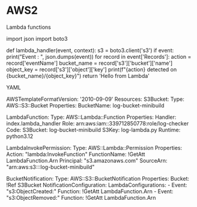 # AWS2
Lambda functions


import json
import boto3

def lambda_handler(event, context):
    s3 = boto3.client('s3')
    if event:
        print("Event : ", json.dumps(event))
        for record in event['Records']:
            action = record['eventName']
            bucket_name = record['s3']['bucket']['name']
            object_key = record['s3']['object']['key']
            print(f"{action} detected on {bucket_name}/{object_key}")
    return 'Hello from Lambda'



YAML


AWSTemplateFormatVersion: '2010-09-09' 
Resources: 
  S3Bucket: 
    Type: AWS::S3::Bucket 
    Properties: 
      BucketName: log-bucket-minibuild

LambdaFunction: 
  Type: AWS::Lambda::Function 
  Properties: 
    Handler: index.lambda_handler 
    Role: arn:aws:iam::339712850778:role/log-checker
    Code: 
        S3Bucket: log-bucket-minibuild
        S3Key: log-lambda.py
    Runtime: python3.12

LambdaInvokePermission: 
  Type: AWS::Lambda::Permission 
  Properties: 
    Action: "lambda:InvokeFunction" 
    FunctionName: !GetAtt LambdaFunction.Arn 
    Principal: "s3.amazonaws.com"
    SourceArn: "arn:aws:s3:::log-bucket-minibuild"

BucketNotification: 
  Type: AWS::S3::BucketNotification 
  Properties:
    Bucket: !Ref S3Bucket 
    NotificationConfiguration: 
      LambdaConfigurations:
        - Event: "s3:ObjectCreated:" 
          Function: !GetAtt LambdaFunction.Arn
        - Event: "s3:ObjectRemoved:" 
          Function: !GetAtt LambdaFunction.Arn
